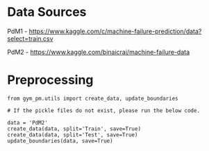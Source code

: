 # Data Sources

PdM1 - https://www.kaggle.com/c/machine-failure-prediction/data?select=train.csv

PdM2 - https://www.kaggle.com/binaicrai/machine-failure-data

# Preprocessing
```
from gym_pm.utils import create_data, update_boundaries

# If the pickle files do not exist, please run the below code.

data = 'PdM2'
create_data(data, split='Train', save=True)
create_data(data, split='Test', save=True)
update_boundaries(data, save=True)
```
